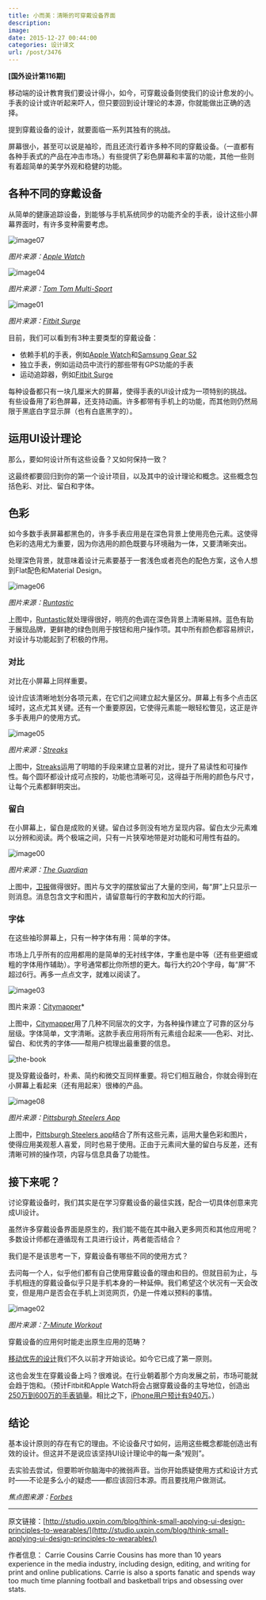```yaml
---
title: 小而美：清晰的可穿戴设备界面
description: 
image: 
date: 2015-12-27 00:44:00
categories: 设计译文
url: /post/3476
---
```


**[国外设计第116期]**

移动端的设计教育我们要设计得小，如今，可穿戴设备则使我们的设计愈发的小。手表的设计或许听起来吓人，但只要回到设计理论的本源，你就能做出正确的选择。

提到穿戴设备的设计，就要面临一系列其独有的挑战。

屏幕很小，甚至可以说是袖珍，而且还流行着许多种不同的穿戴设备。（一直都有各种手表式的产品在冲击市场。）有些提供了彩色屏幕和丰富的功能，其他一些则有着超简单的美学外观和稳健的功能。

## 各种不同的穿戴设备

从简单的健康追踪设备，到能够与手机系统同步的功能齐全的手表，设计这些小屏幕界面时，有许多变种需要考虑。

![image07](http://studio.uxpin.com/wp-content/uploads/2015/12/image071.jpg)

*图片来源：[Apple Watch](//www.apple.com/watch)*

![image04](http://studio.uxpin.com/wp-content/uploads/2015/12/image042.jpg)

*图片来源：[Tom Tom Multi-Sport](https://www.tomtom.com/en_us/sports/multi-sport/?WT.Click_Link=top_nav_4)*

![image01](http://studio.uxpin.com/wp-content/uploads/2015/12/image013.jpg)

*图片来源：[Fitbit Surge](https://www.fitbit.com/surge)*

目前，我们可以看到有3种主要类型的穿戴设备：

* 依赖手机的手表，例如[Apple Watch](//www.apple.com/watch)和[Samsung Gear S2](//www.samsung.com/global/galaxy/gear-s2/)
* 独立手表，例如运动员中流行的那些带有GPS功能的手表
* 运动追踪器，例如[Fitbit Surge](https://www.fitbit.com/surge)

每种设备都只有一块几厘米大的屏幕，使得手表的UI设计成为一项特别的挑战。有些设备用了彩色屏幕，还支持动画。许多都带有手机上的功能，而其他则仍然局限于黑底白字显示屏（也有白底黑字的）。

## 运用UI设计理论

那么，要如何设计所有这些设备？又如何保持一致？

这最终都要回归到你的第一个设计项目，以及其中的设计理论和概念。这些概念包括色彩、对比、留白和字体。

## 色彩

如今多数手表屏幕都黑色的，许多手表应用是在深色背景上使用亮色元素。这使得色彩的选用尤为重要，因为你选用的颜色既要与环境融为一体，又要清晰突出。

处理深色背景，就意味着设计元素要基于一套浅色或者亮色的配色方案，这令人想到Flat配色和Material Design。

![image06](http://studio.uxpin.com/wp-content/uploads/2015/12/image063.jpg)

*图片来源：[Runtastic](https://itunes.apple.com/gb/app/runtastic-pro-gps-running/id366626332?mt=8)*

上图中，[Runtastic](https://itunes.apple.com/gb/app/runtastic-pro-gps-running/id366626332?mt=8)就处理得很好，明亮的色调在深色背景上清晰易辨。蓝色有助于展现品牌，更鲜艳的绿色则用于按钮和用户操作项。其中所有颜色都容易辨识，对设计与功能起到了积极的作用。

### 对比

对比在小屏幕上同样重要。

设计应该清晰地划分各项元素，在它们之间建立起大量区分。屏幕上有多个点击区域时，这点尤其关键。还有一个重要原因，它使得元素能一眼轻松瞥见，这正是许多手表用户的使用方式。

![image05](http://studio.uxpin.com/wp-content/uploads/2015/12/image053.jpg)

*图片来源：[Streaks](https://itunes.apple.com/us/app/streaks/id963034692?mt=8)*

上图中，[Streaks](https://itunes.apple.com/us/app/streaks/id963034692?mt=8)运用了明暗的手段来建立显著的对比，提升了易读性和可操作性。每个圆环都设计成可点按的，功能也清晰可见，这得益于所用的颜色与尺寸，让每个元素都鲜明突出。

### 留白

在小屏幕上，留白是成败的关键。留白过多则没有地方呈现内容。留白太少元素难以分辨和阅读。两个极端之间，只有一片狭窄地带是对功能和可用性有益的。

![image00](http://studio.uxpin.com/wp-content/uploads/2015/12/image003.jpg)

*图片来源：[The Guardian](https://itunes.apple.com/gb/app/the-guardian/id409128287?mt=8)*

上图中，[卫报](https://itunes.apple.com/gb/app/the-guardian/id409128287?mt=8)做得很好。图片与文字的摆放留出了大量的空间，每“屏”上只显示一则消息。消息包含文字和图片，请留意每行的字数和加大的行距。

### 字体

在这些袖珍屏幕上，只有一种字体有用：简单的字体。

市场上几乎所有的应用都用的是简单的无衬线字体，字重也是中等（还有些更细或粗的字体用作辅助）。字号通常都比你所想的更大。每行大约20个字母，每“屏”不超过6行。再多一点点文字，就难以阅读了。

![image03](http://studio.uxpin.com/wp-content/uploads/2015/12/image035.jpg)

图片来源：[Citymapper](https://itunes.apple.com/gb/app/citymapper-ultimate-real-time/id469463298?mt=8)*

上图中，[Citymapper](https://itunes.apple.com/gb/app/citymapper-ultimate-real-time/id469463298?mt=8)用了几种不同层次的文字，为各种操作建立了可靠的区分与层级。字体简单，文字清晰。这款手表应用将所有元素组合起来——色彩、对比、留白、和优秀的字体——帮用户梳理出最重要的信息。

![the-book](http://studio.uxpin.com/wp-content/uploads/2015/10/the-book.png)

提及穿戴设备时，朴素、简约和微交互同样重要。将它们相互融合，你就会得到在小屏幕上看起来（还有用起来）很棒的产品。

![image08](http://studio.uxpin.com/wp-content/uploads/2015/12/image081.jpg)

*图片来源：[Pittsburgh Steelers App](https://itunes.apple.com/us/app/pittsburgh-steelers/id393279698?mt=8)*

上图中，[Pittsburgh Steelers app](https://itunes.apple.com/us/app/pittsburgh-steelers/id393279698?mt=8)结合了所有这些元素，运用大量色彩和图片，使得应用美观惹人喜爱，同时也易于使用。正由于元素间大量的留白与反差，还有清晰可辨的操作项，内容与信息具备了功能性。

## 接下来呢？

讨论穿戴设备时，我们其实是在学习穿戴设备的最佳实践，配合一切具体创意来完成UI设计。

虽然许多穿戴设备界面是原生的，我们能不能在其中融入更多网页和其他应用呢？多数设计师都在遵循现有工具进行设计，两者能否结合？

我们是不是该思考一下，穿戴设备有哪些不同的使用方式？

去问每一个人，似乎他们都有自己使用穿戴设备的理由和目的。但就目前为止，与手机相连的穿戴设备似乎只是手机本身的一种延伸。我们希望这个状况有一天会改变，但是用户是否会在手机上浏览网页，仍是一件难以预料的事情。

![image02](http://studio.uxpin.com/wp-content/uploads/2015/12/image023.jpg)

*图片来源：[7-Minute Workout ](https://itunes.apple.com/US/app/id650276551?mt=8)*

穿戴设备的应用何时能走出原生应用的范畴？

[移动优先的设计](http://studio.uxpin.com/blog/a-hands-on-guide-to-mobile-first-design/)我们不久以前才开始谈论。如今它已成了第一原则。

这也会发生在穿戴设备上吗？很难说。在行业朝着那个方向发展之前，市场可能就会趋于饱和。（预计Fitbit和Apple Watch将会占据穿戴设备的主导地位，创造出[250万到600万的手表销量](//www.cnet.com/news/analysts-offer-little-concensus-on-apple-watch-sales/)。相比之下，[iPhone用户预计有940万](//www.cnet.com/news/analysts-offer-little-concensus-on-apple-watch-sales/)。）

## 结论

基本设计原则的存在有它的理由。不论设备尺寸如何，运用这些概念都能创造出有效的设计。但这并不是说应该坚持UI设计理论中的每一条“规则”。

去实验去尝试，但要聆听你脑海中的微弱声音。当你开始质疑使用方式和设计方式时——不论是多么小的疑虑——都应该回归本源。而且要找用户做测试。

*焦点图来源：[Forbes](//www.forbes.com/forbes/welcome/)*

---

原文链接：[http://studio.uxpin.com/blog/think-small-applying-ui-design-principles-to-wearables/](http://studio.uxpin.com/blog/think-small-applying-ui-design-principles-to-wearables/)

作者信息：
Carrie Cousins
Carrie Cousins has more than 10 years experience in the media industry, including design, editing, and writing for print and online publications. Carrie is also a sports fanatic and spends way too much time planning football and basketball trips and obsessing over stats.